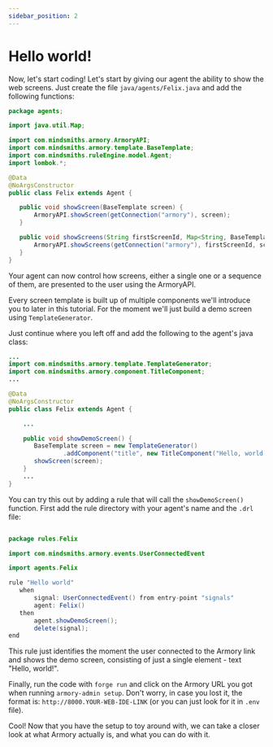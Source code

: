 ```yaml
---
sidebar_position: 2
---
```


# Hello world!

Now, let's start coding! 
Let's start by giving our agent the ability to show the web screens. Just create the file `java/agents/Felix.java` and add the following functions:

```java title="java/agents/Felix.java"
package agents;

import java.util.Map;

import com.mindsmiths.armory.ArmoryAPI;
import com.mindsmiths.armory.template.BaseTemplate;
import com.mindsmiths.ruleEngine.model.Agent;
import lombok.*;

@Data
@NoArgsConstructor
public class Felix extends Agent {

   public void showScreen(BaseTemplate screen) {
       ArmoryAPI.showScreen(getConnection("armory"), screen);
   }

   public void showScreens(String firstScreenId, Map<String, BaseTemplate> screens) {
       ArmoryAPI.showScreens(getConnection("armory"), firstScreenId, screens);
   }
}
```

Your agent can now control how screens, either a single one or a sequence of them, are presented to the user using the ArmoryAPI.  

Every screen template is built up of multiple components we'll introduce you to later in this tutorial. For the moment we'll just build a demo screen using `TemplateGenerator`.

Just continue where you left off and add the following to the agent's java class:

```java title="java/agents/Felix.java"
...
import com.mindsmiths.armory.template.TemplateGenerator;
import com.mindsmiths.armory.component.TitleComponent;
...

@Data
@NoArgsConstructor
public class Felix extends Agent {

    ...

    public void showDemoScreen() {
       BaseTemplate screen = new TemplateGenerator()
               .addComponent("title", new TitleComponent("Hello, world!"));
       showScreen(screen);
    }
    ...
}
```

You can try this out by adding a rule that will call the `showDemoScreen()` function. First add the rule directory with your agent's name and the `.drl` file: 

```java title="rules/felix/Felix.drl"

package rules.Felix

import com.mindsmiths.armory.events.UserConnectedEvent

import agents.Felix

rule "Hello world"
   when
       signal: UserConnectedEvent() from entry-point "signals"
       agent: Felix()
   then
       agent.showDemoScreen();
       delete(signal);
end
```

This rule just identifies the moment the user connected to the Armory link and shows the demo screen, consisting of just a single element - text "Hello, world!".

Finally, run the code with `forge run` and click on the Armory URL you got when running `armory-admin setup`.
Don't worry, in case you lost it, the format is: ```http://8000.YOUR-WEB-IDE-LINK``` (or you can just look for it in `.env` file). 

Cool! Now that you have the setup to toy around with, we can take a closer look at what Armory actually is, and what you can do with it.

